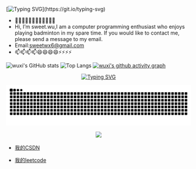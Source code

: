 [![Typing SVG](https://readme-typing-svg.demolab.com?font=Fira+Code&weight=600&size=32&pause=1000&center=&vCenter=&repeat=&random=&width=485&separator=%3C&lines=printf(%22hello+%2Clinux%22);%3CPlease+be+happy+everyday!)](https://git.io/typing-svg)
- 👋👋👋👋🌱🌱🌱🌱💞️💞️💞️💞️
- Hi, I’m sweet.wu,I am a computer programming enthusiast who enjoys playing badminton in my spare time. If you would like to contact me, please send a message to my email.
- Email:sweetwx6@gmail.com
- 📫📫📫📫😄😄😄😄⚡⚡⚡⚡
<!---
wxnzb/wxnzb is a ✨ special ✨ repository because its `README.md` (this file) appears on your GitHub profile.
You can click the Preview link to take a look at your changes.
--->
![wuxi's GitHub stats](https://github-readme-stats.vercel.app/api?username=wxnzb&show_icons=true&theme=tokyonight)
![Top Langs](https://github-readme-stats.vercel.app/api/top-langs/?username=wxnzb&layout=compact&theme=tokyonight)
[![wuxi's github activity graph](https://github-readme-activity-graph.vercel.app/graph?username=wxnzb&theme=github-compact)](https://github.com/ashutosh00710/github-readme-activity-graph)

<div align="center">
  <a href="https://blog.sunguoqi.com/">
    <img src="https://readme-typing-svg.demolab.com?font=Fira+Code&pause=1000&color=024EF7&width=1000&lines=弃我去者，昨日之日不可留；乱我心者，今日之日多烦忧&center=true&size=27" alt="Typing SVG" />
  </a>
</div>

![](https://raw.githubusercontent.com/wxnzb/wxnzb/output/github-contribution-grid-snake.svg)
<p align="center">
<img src="https://img.shields.io/badge/Python-FFD749?style=for-the-badge&logo=Python&logoColor=white" />

- [我的CSDN](https://blog.csdn.net/2301_80105928?spm=1000.2115.3001.5343)

- [我的leetcode](https://leetcode.cn/u/tian-xian-bao-bao-4h/)
</p>


